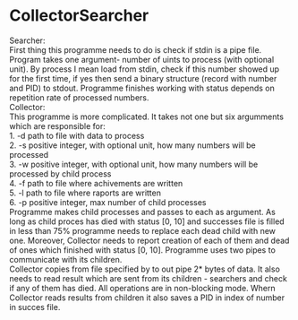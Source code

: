 # CollectorSearcher
Searcher:
<br /> First thing this programme needs to do is check if stdin is a pipe file.
Program takes one argument- number of uints to process (with optional unit). By process I mean load from stdin, check if this number showed up for the first time, if yes then send a binary structure (record with number and PID) to stdout. Programme finishes working with status depends on repetition rate of processed numbers.
<br />
Collector:
<br /> This programme is more complicated. It takes not one but six argumments which are responsible for:
<br /> 1. -d <path> path to file with data to process
<br /> 2. -s <wolumen> positive integer, with optional unit, how many numbers will be processed
<br /> 3. -w <blok> positive integer, with optional unit, how many numbers will be processed by child process
<br /> 4. -f <successes> path to file where achivements are written
<br /> 5. -l <raports> path to file where raports are written
<br /> 6. -p <prac> positive integer, max number of child processes
<br /> Programme makes <prac> child processes and passes to each <blok> as argument. As long as child proces has died with status [0, 10] and successes file is filled in less than 75% programme needs to replace each dead child with new one. Moreover, Collector needs to report creation of each of them and dead of ones which finished with status [0, 10]. Programme uses two pipes to communicate with its children. 
<br />Collector copies from file specified by <path> to out pipe 2*<wolumen> bytes of data. It also needs to read result which are sent from its children - searchers and check if any of them has died. All operations are in non-blocking mode. Whern Collector reads results from children it also saves a PID in index of number in succes file. 